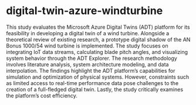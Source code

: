 # digital-twin-azure-windturbine
This study evaluates the Microsoft Azure Digital Twins (ADT) platform for its feasibility in developing a digital twin of a wind turbine. Alongside a theoretical review of existing research, a prototype digital shadow of the AN Bonus 1000/54 wind turbine is implemented. The study focuses on integrating IoT data streams, calculating blade pitch angles, and visualizing system behavior through the ADT Explorer. The research methodology involves literature analysis, system architecture modeling, and data interpolation. The findings highlight the ADT platform’s capabilities for simulation and optimization of physical systems. However, constraints such as limited access to real-time performance data pose challenges to the creation of a full-fledged digital twin. Lastly, the study critically examines the platform’s cost efficiency.
